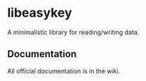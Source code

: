 # libeasykey
A minimalistic library for reading/writing data.

## Documentation
All official documentation is in the wiki.
